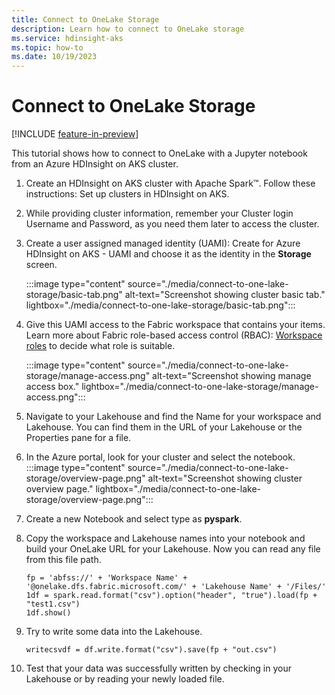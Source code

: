 ```yaml
---
title: Connect to OneLake Storage
description: Learn how to connect to OneLake storage
ms.service: hdinsight-aks
ms.topic: how-to
ms.date: 10/19/2023
---
```


# Connect to OneLake Storage

[!INCLUDE [feature-in-preview](../includes/feature-in-preview.md)]

This tutorial shows how to connect to OneLake with a Jupyter notebook from an Azure HDInsight on AKS cluster.

1. Create an HDInsight on AKS cluster with Apache Spark™. Follow these instructions: Set up clusters in HDInsight on AKS.
1. While providing cluster information, remember your Cluster login Username and Password, as you need them later to access the cluster.
1. Create a user assigned managed identity (UAMI): Create for Azure HDInsight on AKS - UAMI and choose it as the identity in the **Storage** screen.

    :::image type="content" source="./media/connect-to-one-lake-storage/basic-tab.png" alt-text="Screenshot showing cluster basic tab." lightbox="./media/connect-to-one-lake-storage/basic-tab.png":::

1. Give this UAMI access to the Fabric workspace that contains your items. Learn more about Fabric role-based access control (RBAC): [Workspace roles](/fabric/get-started/roles-workspaces) to decide what role is suitable.
   
    :::image type="content" source="./media/connect-to-one-lake-storage/manage-access.png" alt-text="Screenshot showing manage access box." lightbox="./media/connect-to-one-lake-storage/manage-access.png":::
   
1. Navigate to your Lakehouse and find the Name for your workspace and Lakehouse. You can find them in the URL of your Lakehouse or the Properties pane for a file.
1. In the Azure portal, look for your cluster and select the notebook.
    :::image type="content" source="./media/connect-to-one-lake-storage/overview-page.png" alt-text="Screenshot showing cluster overview page." lightbox="./media/connect-to-one-lake-storage/overview-page.png":::

1. Create a new Notebook and select type as **pyspark**.
1. Copy the workspace and Lakehouse names into your notebook and build your OneLake URL for your Lakehouse. Now you can read any file from this file path.
    ```
    fp = 'abfss://' + 'Workspace Name' + '@onelake.dfs.fabric.microsoft.com/' + 'Lakehouse Name' + '/Files/' 
    1df = spark.read.format("csv").option("header", "true").load(fp + "test1.csv") 
    1df.show()
    ``````
1. Try to write some data into the Lakehouse.

    `writecsvdf = df.write.format("csv").save(fp + "out.csv")`
   
1. Test that your data was successfully written by checking in your Lakehouse or by reading your newly loaded file.
